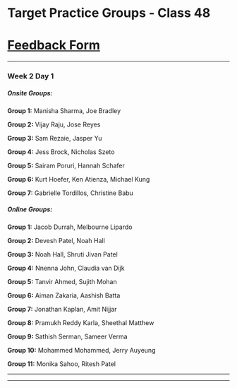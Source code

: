 # Target Practice Groups - Class 48

# [Feedback Form](https://www.outco.io/interviewfeedback)

* * *

### Week 2 Day 1

##### Onsite Groups:

__Group 1:__ Manisha Sharma, Joe Bradley

__Group 2:__ Vijay Raju, Jose Reyes

__Group 3:__ Sam Rezaie, Jasper Yu

__Group 4:__ Jess Brock, Nicholas Szeto

__Group 5:__ Sairam Poruri, Hannah Schafer

__Group 6:__ Kurt Hoefer, Ken Atienza, Michael Kung

__Group 7:__ Gabrielle Tordillos, Christine Babu

##### Online Groups:

__Group 1:__ Jacob Durrah, Melbourne Lipardo

__Group 2:__ Devesh Patel, Noah Hall

__Group 3:__ Noah Hall, Shruti Jivan Patel

__Group 4:__ Nnenna John, Claudia van Dijk

__Group 5:__ Tanvir Ahmed, Sujith Mohan

__Group 6:__ Aiman Zakaria, Aashish Batta

__Group 7:__ Jonathan Kaplan, Amit Nijjar

__Group 8:__ Pramukh Reddy Karla, Sheethal Matthew

__Group 9:__ Sathish Serman, Sameer Verma

__Group 10:__ Mohammed Mohammed, Jerry Auyeung

__Group 11:__ Monika Sahoo, Ritesh Patel

* * *

* * *
